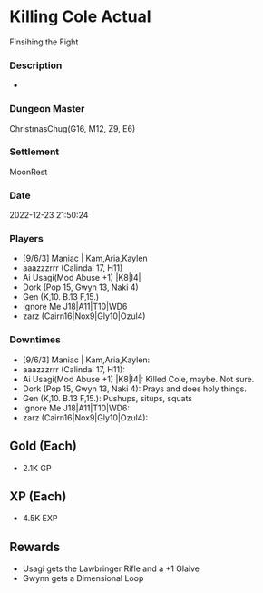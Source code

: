# Killing Cole Actual
Finsihing the Fight
### Description
-
### Dungeon Master
ChristmasChug(G16, M12, Z9, E6)
### Settlement
MoonRest
### Date
2022-12-23 21:50:24
### Players
* [9/6/3] Maniac | Kam,Aria,Kaylen
* aaazzzrrr (Calindal 17, H11)
* Ai Usagi(Mod Abuse +1) |K8|I4|
* Dork (Pop 15, Gwyn 13, Naki 4)
* Gen (K,10. B.13 F,15.)
* Ignore Me J18|A11|T10|WD6
* zarz (Cairn16|Nox9|Gly10|Ozul4)
### Downtimes
* [9/6/3] Maniac | Kam,Aria,Kaylen: 
* aaazzzrrr (Calindal 17, H11): 
* Ai Usagi(Mod Abuse +1) |K8|I4|: Killed Cole, maybe. Not sure.
* Dork (Pop 15, Gwyn 13, Naki 4): Prays and does holy things.
* Gen (K,10. B.13 F,15.): Pushups, situps, squats
* Ignore Me J18|A11|T10|WD6: 
* zarz (Cairn16|Nox9|Gly10|Ozul4): 
## Gold (Each)
* 2.1K GP
## XP (Each)
* 4.5K EXP
## Rewards
* Usagi gets the Lawbringer Rifle and a +1 Glaive
* Gwynn gets a Dimensional Loop